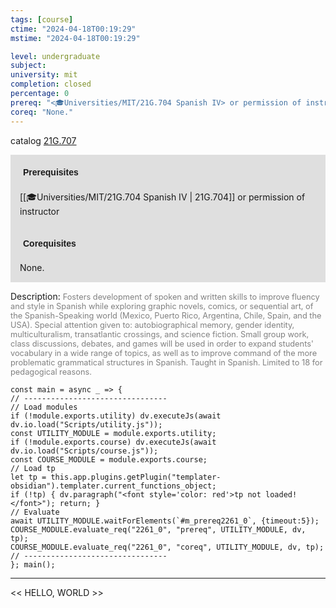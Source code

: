 ```yaml
---
tags: [course]
ctime: "2024-04-18T00:19:29"
mstime: "2024-04-18T00:19:29"

level: undergraduate
subject: 
university: mit
completion: closed
percentage: 0
prereq: "<🎓Universities/MIT/21G.704 Spanish IV> or permission of instructor"
coreq: "None."
---
```


catalog [21G.707](http://student.mit.edu/catalog/m21Gs.html#21G.707)

<span style="display: block; padding: 15px; background-color: rgb(100, 100, 100, 0.2);"><font id="m_prereq2261_0" style="display: block; font-family: Arial, sans-serif; font-weight: bold; padding: 5px">Prerequisites</font><br><span id="prereq2261_0">[[🎓Universities/MIT/21G.704 Spanish IV | 21G.704]] or permission of instructor</span></span>
<span style="display: block; padding: 15px; background-color: rgb(100, 100, 100, 0.2);"><font id="m_coreq2261_0" style="display: block; font-family: Arial, sans-serif; font-weight: bold; padding: 5px">Corequisites</font><br><span id="coreq2261_0">None.</span></span>

<font style="">Description:</font>
<font style="color: grey; font-size: 0.8rem;">Fosters development of spoken and written skills to improve fluency and style in Spanish while exploring graphic novels, comics, or sequential art, of the Spanish-Speaking world (Mexico, Puerto Rico, Argentina, Chile, Spain, and the USA). Special attention given to: autobiographical memory, gender identity, multiculturalism, transatlantic crossings, and science fiction. Small group work, class discussions, debates, and games will be used in order to expand students' vocabulary in a wide range of topics, as well as to improve command of the more problematic grammatical structures in Spanish. Taught in Spanish. Limited to 18 for pedagogical reasons.</font>

```dataviewjs
const main = async _ => {
// --------------------------------
// Load modules
if (!module.exports.utility) dv.executeJs(await dv.io.load("Scripts/utility.js"));
const UTILITY_MODULE = module.exports.utility;
if (!module.exports.course) dv.executeJs(await dv.io.load("Scripts/course.js"));
const COURSE_MODULE = module.exports.course;
// Load tp
let tp = this.app.plugins.getPlugin("templater-obsidian").templater.current_functions_object;
if (!tp) { dv.paragraph("<font style='color: red'>tp not loaded!</font>"); return; }
// Evaluate
await UTILITY_MODULE.waitForElements(`#m_prereq2261_0`, {timeout:5});
COURSE_MODULE.evaluate_req("2261_0", "prereq", UTILITY_MODULE, dv, tp);
COURSE_MODULE.evaluate_req("2261_0", "coreq", UTILITY_MODULE, dv, tp);
// --------------------------------
}; main();
```

---

<< HELLO, WORLD >>
